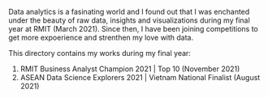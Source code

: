 Data analytics is a fasinating world and I found out that I was enchanted under the beauty of raw data, insights and visualizations during my final year at RMIT (March 2021).
Since then, I have been joining competitions to get more expoerience and strenthen my love with data.

This directory contains my works during my final year:

1. RMIT Business Analyst Champion 2021 | Top 10 (November 2021)
2. ASEAN Data Science Explorers 2021 | Vietnam National Finalist (August 2021)
